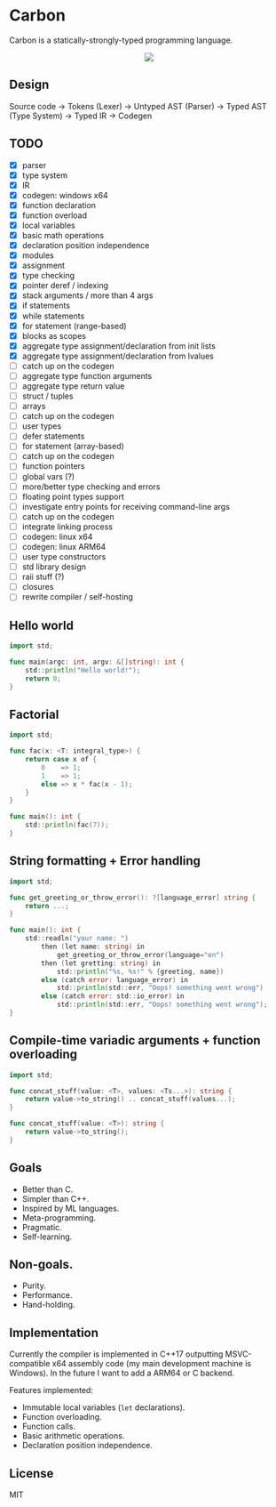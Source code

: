 # Carbon

Carbon is a statically-strongly-typed programming language.

<p align="center">
<img src="https://github.com/glhrmfrts/carbon/blob/main/carbon.png">
</p>

## Design

Source code -> Tokens (Lexer) -> Untyped AST (Parser) -> Typed AST (Type System) -> Typed IR -> Codegen

## TODO

- [X] parser
- [X] type system
- [X] IR
- [X] codegen: windows x64
- [X] function declaration
- [X] function overload
- [X] local variables
- [X] basic math operations
- [X] declaration position independence
- [X] modules
- [X] assignment
- [X] type checking
- [X] pointer deref / indexing
- [X] stack arguments / more than 4 args
- [X] if statements
- [X] while statements
- [X] for statement (range-based)
- [X] blocks as scopes
- [X] aggregate type assignment/declaration from init lists
- [X] aggregate type assignment/declaration from lvalues
- [ ] catch up on the codegen
- [ ] aggregate type function arguments
- [ ] aggregate type return value
- [ ] struct / tuples
- [ ] arrays
- [ ] catch up on the codegen
- [ ] user types
- [ ] defer statements
- [ ] for statement (array-based)
- [ ] catch up on the codegen
- [ ] function pointers
- [ ] global vars (?)
- [ ] more/better type checking and errors
- [ ] floating point types support
- [ ] investigate entry points for receiving command-line args
- [ ] catch up on the codegen
- [ ] integrate linking process
- [ ] codegen: linux x64
- [ ] codegen: linux ARM64
- [ ] user type constructors
- [ ] std library design
- [ ] raii stuff (?)
- [ ] closures
- [ ] rewrite compiler / self-hosting

## Hello world

```go
import std;

func main(argc: int, argv: &[]string): int {
    std::println("Hello world!");
    return 0;
}
```

## Factorial

```go
import std;

func fac(x: <T: integral_type>) {
    return case x of {
        0    => 1;
        1    => 1;
        else => x * fac(x - 1);
    }
}

func main(): int {
    std::println(fac(7));
}
```

## String formatting + Error handling

```go
import std;

func get_greeting_or_throw_error(): ?[language_error] string {
    return ...;
}

func main(): int {
    std::readln("your name: ")
        then (let name: string) in
            get_greeting_or_throw_error(language="en")
        then (let gretting: string) in
            std::println("%s, %s!" % {greeting, name})
        else (catch error: language_error) in
            std::println(std::err, "Oops! something went wrong")
        else (catch error: std::io_error) in
            std::println(std::err, "Oops! something went wrong");
}
```

## Compile-time variadic arguments + function overloading

```go
import std;

func concat_stuff(value: <T>, values: <Ts...>): string {
    return value->to_string() .. concat_stuff(values...);
}

func concat_stuff(value: <T>): string {
    return value->to_string();
}
```

## Goals

- Better than C.
- Simpler than C++.
- Inspired by ML languages.
- Meta-programming.
- Pragmatic.
- Self-learning.

## Non-goals.

- Purity.
- Performance.
- Hand-holding.

## Implementation

Currently the compiler is implemented in C++17 outputting MSVC-compatible x64 assembly code (my main development machine is Windows). In the future I want to add a ARM64 or C backend.

Features implemented:

- Immutable local variables (`let` declarations).
- Function overloading.
- Function calls.
- Basic arithmetic operations.
- Declaration position independence.

## License

MIT
